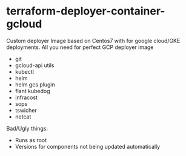 # terraform-deployer-container-gcloud
Custom deployer Image based on Centos7 with for google cloud/GKE deployments. All you need for perfect GCP deployer image
- git
- gcloud-api utils
- kubectl
- helm
- helm gcs plugin
- flant kubedog
- infracost
- sops
- tswicher
- netcat

Bad/Ugly things:
- Runs as root
- Versions for components not being updated automatically